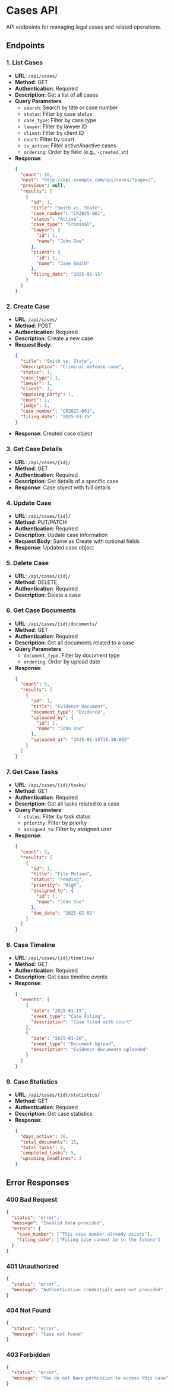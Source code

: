 # Cases API

API endpoints for managing legal cases and related operations.

## Endpoints

### 1. List Cases
- **URL**: `/api/cases/`
- **Method**: GET
- **Authentication**: Required
- **Description**: Get a list of all cases
- **Query Parameters**:
  - `search`: Search by title or case number
  - `status`: Filter by case status
  - `case_type`: Filter by case type
  - `lawyer`: Filter by lawyer ID
  - `client`: Filter by client ID
  - `court`: Filter by court
  - `is_active`: Filter active/inactive cases
  - `ordering`: Order by field (e.g., `-created_at`)
- **Response**:
  ```json
  {
    "count": 10,
    "next": "http://api.example.com/api/cases/?page=2",
    "previous": null,
    "results": [
      {
        "id": 1,
        "title": "Smith vs. State",
        "case_number": "CR2025-001",
        "status": "Active",
        "case_type": "Criminal",
        "lawyer": {
          "id": 1,
          "name": "John Doe"
        },
        "client": {
          "id": 1,
          "name": "Jane Smith"
        },
        "filing_date": "2025-01-15"
      }
    ]
  }
  ```

### 2. Create Case
- **URL**: `/api/cases/`
- **Method**: POST
- **Authentication**: Required
- **Description**: Create a new case
- **Request Body**:
  ```json
  {
    "title": "Smith vs. State",
    "description": "Criminal defense case",
    "status": 1,
    "case_type": 1,
    "lawyer": 1,
    "client": 1,
    "opposing_party": 1,
    "court": 1,
    "judge": 1,
    "case_number": "CR2025-001",
    "filing_date": "2025-01-15"
  }
  ```
- **Response**: Created case object

### 3. Get Case Details
- **URL**: `/api/cases/{id}/`
- **Method**: GET
- **Authentication**: Required
- **Description**: Get details of a specific case
- **Response**: Case object with full details

### 4. Update Case
- **URL**: `/api/cases/{id}/`
- **Method**: PUT/PATCH
- **Authentication**: Required
- **Description**: Update case information
- **Request Body**: Same as Create with optional fields
- **Response**: Updated case object

### 5. Delete Case
- **URL**: `/api/cases/{id}/`
- **Method**: DELETE
- **Authentication**: Required
- **Description**: Delete a case

### 6. Get Case Documents
- **URL**: `/api/cases/{id}/documents/`
- **Method**: GET
- **Authentication**: Required
- **Description**: Get all documents related to a case
- **Query Parameters**:
  - `document_type`: Filter by document type
  - `ordering`: Order by upload date
- **Response**:
  ```json
  {
    "count": 5,
    "results": [
      {
        "id": 1,
        "title": "Evidence Document",
        "document_type": "Evidence",
        "uploaded_by": {
          "id": 1,
          "name": "John Doe"
        },
        "uploaded_at": "2025-01-15T10:30:00Z"
      }
    ]
  }
  ```

### 7. Get Case Tasks
- **URL**: `/api/cases/{id}/tasks/`
- **Method**: GET
- **Authentication**: Required
- **Description**: Get all tasks related to a case
- **Query Parameters**:
  - `status`: Filter by task status
  - `priority`: Filter by priority
  - `assigned_to`: Filter by assigned user
- **Response**:
  ```json
  {
    "count": 3,
    "results": [
      {
        "id": 1,
        "title": "File Motion",
        "status": "Pending",
        "priority": "High",
        "assigned_to": {
          "id": 1,
          "name": "John Doe"
        },
        "due_date": "2025-02-01"
      }
    ]
  }
  ```

### 8. Case Timeline
- **URL**: `/api/cases/{id}/timeline/`
- **Method**: GET
- **Authentication**: Required
- **Description**: Get case timeline events
- **Response**:
  ```json
  {
    "events": [
      {
        "date": "2025-01-15",
        "event_type": "Case Filing",
        "description": "Case filed with court"
      },
      {
        "date": "2025-01-20",
        "event_type": "Document Upload",
        "description": "Evidence documents uploaded"
      }
    ]
  }
  ```

### 9. Case Statistics
- **URL**: `/api/cases/{id}/statistics/`
- **Method**: GET
- **Authentication**: Required
- **Description**: Get case statistics
- **Response**:
  ```json
  {
    "days_active": 30,
    "total_documents": 15,
    "total_tasks": 8,
    "completed_tasks": 5,
    "upcoming_deadlines": 3
  }
  ```

## Error Responses

### 400 Bad Request
```json
{
  "status": "error",
  "message": "Invalid data provided",
  "errors": {
    "case_number": ["This case number already exists"],
    "filing_date": ["Filing date cannot be in the future"]
  }
}
```

### 401 Unauthorized
```json
{
  "status": "error",
  "message": "Authentication credentials were not provided"
}
```

### 404 Not Found
```json
{
  "status": "error",
  "message": "Case not found"
}
```

### 403 Forbidden
```json
{
  "status": "error",
  "message": "You do not have permission to access this case"
}
```
